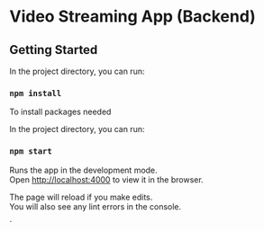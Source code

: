 # Video Streaming App (Backend)



## Getting Started
In the project directory, you can run:

### `npm install`
To install packages needed

In the project directory, you can run:
### `npm start`

Runs the app in the development mode.\
Open [http://localhost:4000](http://localhost:4000) to view it in the browser.

The page will reload if you make edits.\
You will also see any lint errors in the console.

`

